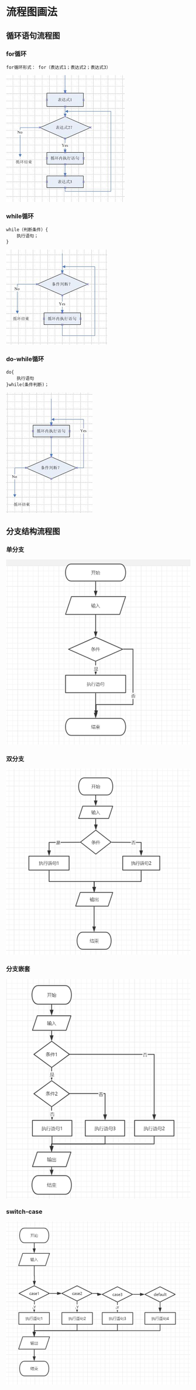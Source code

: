 # 流程图画法



## 循环语句流程图



### for循环

```
for循环形式： for（表达式1；表达式2；表达式3）
```



![img](流程图画法.assets/2010082713423918.jpg)



### while循环

```
while（判断条件）{
    执行语句；
}
```

![img](流程图画法.assets/2010082713370723.jpg)



### do-while循环

```
do{
    执行语句
}while(条件判断)；
```

![img](流程图画法.assets/2010082713342840.jpg)





## 分支结构流程图



### 单分支

![img](流程图画法.assets/2161570-20210126223014734-1253228695.png)





### 双分支

![img](流程图画法.assets/2161570-20210126223104873-1278186750.png)



### 分支嵌套

![img](流程图画法.assets/2161570-20210126223344174-462637263.png)



### switch-case

![img](流程图画法.assets/2161570-20210126223949190-305343827.png)





